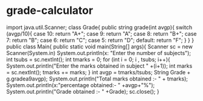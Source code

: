 # grade-calculator
import java.util.Scanner;
class Grade{
public string grade(int avgp){
switch (avgp/10){
case 10: 
return "A+";
case 9: 
return "A";
case 8: 
return "B+";
case 7: 
return "B";
case 6: 
return "C";
case 5: 
return "D";
default: 
return "F";
}
}
}
public class Main{
public static void main(String[] args){
Scanner sc = new Scanner(System.in)
System.out.println(x: "Enter the number of subjects");
int tsubs = sc.nextInt();
int tmarks = 0;
for (int i = 0; i , tsubs; i++){
System.out.println("Enter the marks obtained in subject " +(i+1));
int marks = sc.nextInt();
tmarks += marks;
}
int avgp = tmarks/tsubs;
String Grade + g.gradea9avgp);
System.out.println("Total marks obtained :- " + tmarks);
System.out.println(x:"percentage obtained:- " +avgp+"%");
System.out.println("Grade obtained :- " +Grade);
sc.close();
}
